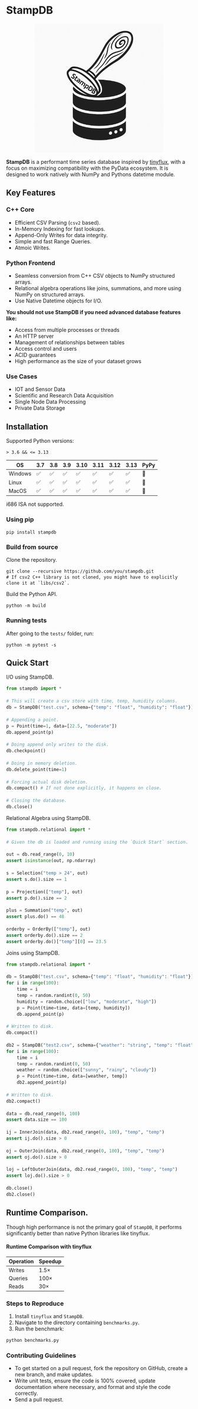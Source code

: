 # StampDB

<p align="center">
  <img src="logo.png" alt="drawing" width="350" height="350">
</p>


**StampDB** is a performant time series database inspired by [tinyflux](https://github.com/citrusvanilla/tinyflux), with a focus on maximizing compatibility with the PyData ecosystem.
It is designed to work natively with NumPy and Pythons datetime module.

## Key Features

### C++ Core
-  Efficient CSV Parsing (`csv2` based).
-  In-Memory Indexing for fast lookups.
-  Append-Only Writes for data integrity.
-  Simple and fast Range Queries.
-  Atmoic Writes.

### Python Frontend
-  Seamless conversion from C++ CSV objects to NumPy structured arrays.
-  Relational algebra operations like joins, summations, and more using NumPy on structured arrays.
-  Use Native Datetime objects for I/O.

**You should not use StampDB if you need advanced database features like:**

- Access from multiple processes or threads
- An HTTP server
- Management of relationships between tables
- Access control and users
- ACID guarantees
- High performance as the size of your dataset grows

### Use Cases

- IOT and Sensor Data
- Scientific and Research Data Acquisition
- Single Node Data Processing
- Private Data Storage

## Installation
Supported Python versions:
```
> 3.6 && <= 3.13
```

| OS      | 3.7 | 3.8 | 3.9 | 3.10 | 3.11 | 3.12 | 3.13 | PyPy |
|---------|-----|-----|-----|------|------|------|------|------|
| Windows | ✅  | ✅  | ✅  | ✅   | ✅   | ✅   | ✅   | 🚫   |
| Linux   | ✅  | ✅  | ✅  | ✅   | ✅   | ✅   | ✅   | 🚫   |
| MacOS   | ✅  | ✅  | ✅  | ✅   | ✅   | ✅   | ✅   | 🚫   |


i686 ISA not supported.

### Using pip

```
pip install stampdb
```

### Build from source

Clone the repository.

```
git clone --recursive https://github.com/you/stampdb.git
# If csv2 C++ library is not cloned, you might have to explicitly clone it at `libs/csv2`.
```

Build the Python API.

```
python -m build
```

### Running tests

After going to the `tests/` folder, run:

```
python -m pytest -s
```

## Quick Start

I/O using StampDB.

```python
from stampdb import *

# This will create a csv store with time, temp, humidity columns.
db = StampDB("test.csv", schema={"temp": "float", "humidity": "float"})

# Appending a point.
p = Point(time=1, data=[22.5, "moderate"])
db.append_point(p)

# Doing append only writes to the disk.
db.checkpoint()

# Doing in memory deletion.
db.delete_point(time=1)

# Forcing actual disk deletion.
db.compact() # If not done explicitly, it happens on close.

# Closing the database.
db.close()
```

Relational Algebra using StampDB.

```python
from stampdb.relational import *

# Given the db is loaded and running using the `Quick Start` section.

out = db.read_range(0, 10)
assert isinstance(out, np.ndarray)

s = Selection("temp > 24", out)
assert s.do().size == 1

p = Projection(["temp"], out)
assert p.do().size == 2

plus = Summation("temp", out)
assert plus.do() == 48

orderby = OrderBy(["temp"], out)
assert orderby.do().size == 2
assert orderby.do()["temp"][0] == 23.5

```

Joins using StampDB.

```python
from stampdb.relational import *

db = StampDB("test.csv", schema={"temp": "float", "humidity": "float"})
for i in range(100):
    time = i
    temp = random.randint(0, 50)
    humidity = random.choice(["low", "moderate", "high"])
    p = Point(time=time, data=[temp, humidity])
    db.append_point(p)

# Written to disk.
db.compact()

db2 = StampDB("test2.csv", schema={"weather": "string", "temp": "float"})
for i in range(100):
    time = i
    temp = random.randint(0, 50)
    weather = random.choice(["sunny", "rainy", "cloudy"])
    p = Point(time=time, data=[weather, temp])
    db2.append_point(p)

# Written to disk.
db2.compact()

data = db.read_range(0, 100)
assert data.size == 100

ij = InnerJoin(data, db2.read_range(0, 100), "temp", "temp")
assert ij.do().size > 0

oj = OuterJoin(data, db2.read_range(0, 100), "temp", "temp")
assert oj.do().size > 0

loj = LeftOuterJoin(data, db2.read_range(0, 100), "temp", "temp")
assert loj.do().size > 0

db.close()
db2.close()
```

## Runtime Comparison.

Though high performance is not the primary goal of `StampDB`, it performs significantly better than native Python libraries like tinyflux.

#### Runtime Comparison with tinyflux

| Operation | Speedup |
|-----------|---------|
| Writes    | 1.5×    |
| Queries   | 100×    |
| Reads     | 30×     |

### Steps to Reproduce

1. Install `tinyflux` and `StampDB`.
2. Navigate to the directory containing `benchmarks.py`.
3. Run the benchmark:

```bash
python benchmarks.py
```

### Contributing Guidelines

- To get started on a pull request, fork the repository on GitHub, create a new branch, and make updates.
- Write unit tests, ensure the code is 100% covered, update documentation where necessary, and format and style the code correctly.
- Send a pull request.

